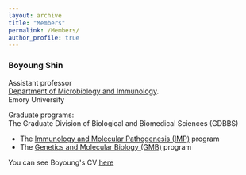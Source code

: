 ```yaml
---
layout: archive
title: "Members"
permalink: /Members/
author_profile: true
---
```




### Boyoung Shin

Assistant professor   
[Department of Microbiology and Immunology](https://med.emory.edu/departments/microbiology-immunology/index.html).  
Emory University  

Graduate programs:  
The Graduate Division of Biological and Biomedical Sciences (GDBBS)
  * The [Immunology and Molecular Pathogenesis (IMP)](https://biomed.emory.edu/PROGRAM_SITES/IMP/) program  
  * The [Genetics and Molecular Biology (GMB)](https://biomed.emory.edu/PROGRAM_SITES/GMB/) program    

You can see Boyoung's CV [here](https://boyoung-shin.github.io/files/BShin_CV.pdf)
